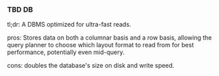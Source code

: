 ### TBD DB

tl;dr: A DBMS optimized for ultra-fast reads.

pros: Stores data on both a columnar basis and a row basis, allowing the query planner to choose which layout format to read from for best performance, potentially even mid-query.

cons: doubles the database's size on disk and write speed.
